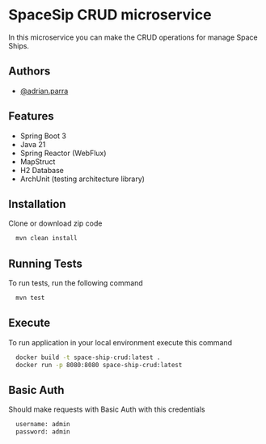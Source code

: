 # SpaceSip CRUD microservice

In this microservice you can make the CRUD operations for manage Space Ships.

## Authors

- [@adrian.parra](https://github.com/Linkk15)

## Features

- Spring Boot 3
- Java 21
- Spring Reactor (WebFlux)
- MapStruct
- H2 Database
- ArchUnit (testing architecture library)

## Installation

Clone or download zip code

```bash
  mvn clean install
```

## Running Tests

To run tests, run the following command

```bash
  mvn test
```

## Execute

To run application in your local environment execute this command

```bash
  docker build -t space-ship-crud:latest .
  docker run -p 8080:8080 space-ship-crud:latest
```

## Basic Auth

Should make requests with Basic Auth with this credentials

```bash
  username: admin
  password: admin
```